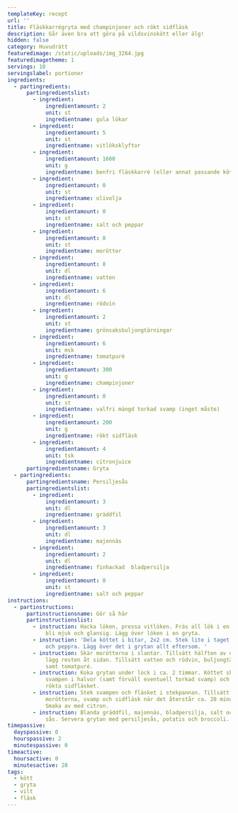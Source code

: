 ```yaml
---
templateKey: recept
url: ''
title: Fläskkarrégryta med champinjoner och rökt sidfläsk
description: Går även bra att göra på vildsvinskött eller älg!
hidden: false
category: Huvudrätt
featuredimage: /static/uploads/img_3264.jpg
featuredimagetheme: 1
servings: 10
servingslabel: portioner
ingredients:
  - partingredients:
      partingredientslist:
        - ingredient:
            ingredientamount: 2
            unit: st
            ingredientname: gula lökar
        - ingredient:
            ingredientamount: 5
            unit: st
            ingredientname: vitlöksklyftor
        - ingredient:
            ingredientamount: 1600
            unit: g
            ingredientname: benfri fläskkarré (eller annat passande kött)
        - ingredient:
            ingredientamount: 0
            unit: st
            ingredientname: olivolja
        - ingredient:
            ingredientamount: 0
            unit: st
            ingredientname: salt och peppar
        - ingredient:
            ingredientamount: 8
            unit: st
            ingredientname: morötter
        - ingredient:
            ingredientamount: 8
            unit: dl
            ingredientname: vatten
        - ingredient:
            ingredientamount: 6
            unit: dl
            ingredientname: rödvin
        - ingredient:
            ingredientamount: 2
            unit: st
            ingredientname: grönsaksbuljongtärningar
        - ingredient:
            ingredientamount: 6
            unit: msk
            ingredientname: tomatpuré
        - ingredient:
            ingredientamount: 300
            unit: g
            ingredientname: champinjoner
        - ingredient:
            ingredientamount: 0
            unit: st
            ingredientname: valfri mängd torkad svamp (inget måste)
        - ingredient:
            ingredientamount: 200
            unit: g
            ingredientname: rökt sidfläsk
        - ingredient:
            ingredientamount: 4
            unit: tsk
            ingredientname: citronjuice
      partingredientsname: Gryta
  - partingredients:
      partingredientsname: Persiljesås
      partingredientslist:
        - ingredient:
            ingredientamount: 3
            unit: dl
            ingredientname: gräddfil
        - ingredient:
            ingredientamount: 3
            unit: dl
            ingredientname: majonnäs
        - ingredient:
            ingredientamount: 2
            unit: dl
            ingredientname: finhackad  bladpersilja
        - ingredient:
            ingredientamount: 0
            unit: st
            ingredientname: salt och peppar
instructions:
  - partinstructions:
      partinstructionsname: Gör så här
      partinstructionslist:
        - instruction: Hacka löken, pressa vitlöken. Fräs all lök i en stekpanna, den ska
            bli mjuk och glansig. Lägg över löken i en gryta.
        - instruction: 'Dela köttet i bitar, 2x2 cm. Stek lite i taget i stekpannan. Salta
            och peppra. Lägg över det i grytan allt eftersom. '
        - instruction: Skär morötterna i slantar. Tillsätt hälften av dem till köttet,
            lägg resten åt sidan. Tillsätt vatten och rödvin, buljongtärningar
            samt tomatpuré.
        - instruction: Koka grytan under lock i ca. 2 timmar. Köttet ska bli mört. Dela
            svampen i halvor (samt förväll eventuell torkad svamp) och tärna det
            rökta sidfläsket.
        - instruction: Stek svampen och fläsket i stekpannan. Tillsätt resten av
            morötterna, svamp och sidfläsk när det återstår ca. 20 minuter.
            Smaka av med citron.
        - instruction: Blanda gräddfil, majonnäs, bladpersilja, salt och peppar till en
            sås. Servera grytan med persiljesås, potatis och broccoli.
timepassive:
  dayspassive: 0
  hourspassive: 2
  minutespassive: 0
timeactive:
  hoursactive: 0
  minutesactive: 20
tags:
  - kött
  - gryta
  - vilt
  - fläsk
---
```

